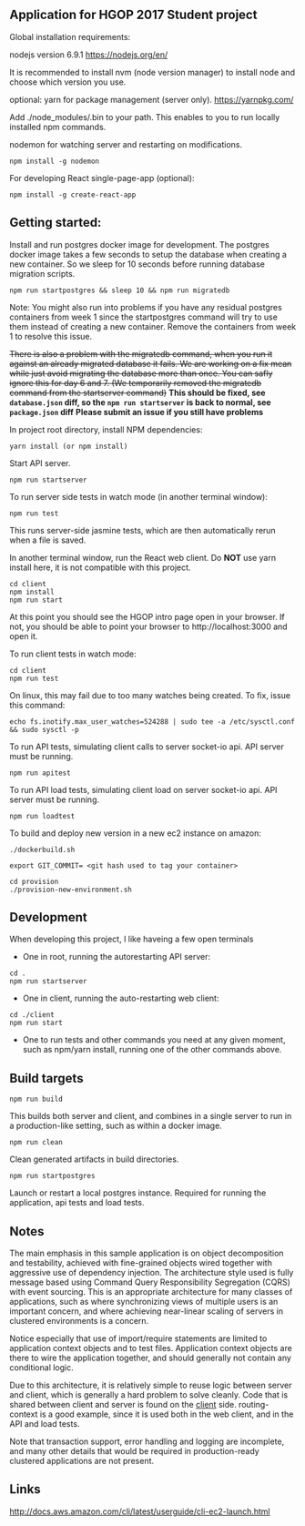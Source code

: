 ## Application for HGOP 2017 Student project

Global installation requirements:


nodejs version 6.9.1
https://nodejs.org/en/

It is recommended to install nvm (node version manager) to install node and choose which version you use. 

optional: yarn for package management (server only). 
https://yarnpkg.com/

Add ./node_modules/.bin to your path. This enables to you to run locally installed npm commands.

nodemon for watching server and restarting on modifications.
```
npm install -g nodemon
```


For developing React single-page-app (optional):

```
npm install -g create-react-app
```


## Getting started:

Install and run postgres docker image for development.
The postgres docker image takes a few seconds to setup the database when creating a new container.
So we sleep for 10 seconds before running database migration scripts.
```
npm run startpostgres && sleep 10 && npm run migratedb
```
Note: You might also run into problems if you have any residual postgres containers from week 1 since the startpostgres command will try to use them instead of creating a new container. Remove the containers from week 1 to resolve this issue.

~~There is also a problem with the migratedb command, when you run it against an already migrated database it fails. We are working on a fix mean while just avoid migrating the database more than once. You can safly ignore this for day 6 and 7. (We temporarily removed the migratedb command from the startserver command)~~
**This should be fixed, see `database.json` diff, so the `npm run startserver` is back to normal, see `package.json` diff**
**Please submit an issue if you still have problems**

In project root directory, install NPM dependencies:

```
yarn install (or npm install)

```

Start API server.
```
npm run startserver
```

To run server side tests in watch mode (in another terminal window):
```
npm run test
```
This runs server-side jasmine tests, which are then automatically rerun when a file is saved.


In another terminal window, run the React web client. Do **NOT** use yarn install here, it is not
compatible with this project.
```
cd client
npm install
npm run start
```

At this point you should see the HGOP intro page open in your browser.
If not, you should be able to point your browser to http://localhost:3000 and open it.

To run client tests in watch mode:
```
cd client
npm run test
```
On linux, this may fail due to too many watches being created. To fix, issue this command:

```
echo fs.inotify.max_user_watches=524288 | sudo tee -a /etc/sysctl.conf && sudo sysctl -p
```



To run API tests, simulating client calls to server socket-io api. API server must be running.

```
npm run apitest
```


To run API load tests, simulating client load on server socket-io api. API server must be running.

```
npm run loadtest
```


To build and deploy new version in a new ec2 instance on amazon:

```
./dockerbuild.sh

export GIT_COMMIT= <git hash used to tag your container>

cd provision
./provision-new-environment.sh
```


## Development

When developing this project, I like haveing a few open terminals
- One in root, running the autorestarting API server:
```
cd .
npm run startserver
```

- One in client, running the auto-restarting web client:
```
cd ./client
npm run start
```
- One to run tests and other commands you need at any given moment, such as npm/yarn install, running
one of the other commands above.



## Build targets

```
npm run build
```
This builds both server and client, and combines in a single server to
run in a production-like setting, such as within a docker image.

```
npm run clean
```
Clean generated artifacts in build directories.

```
npm run startpostgres
```
Launch or restart a local postgres instance. Required for running the application, api tests and load tests.



## Notes

The main emphasis in this sample application is on object decomposition and testability, achieved with fine-grained
objects wired together with aggressive use of dependency injection. The architecture style used is fully message based
using Command Query Responsibility Segregation (CQRS) with event sourcing. This is an appropriate architecture for
many classes of applications, such as where synchronizing views of multiple users is an important concern, and where
achieving near-linear scaling of servers in clustered environments is a concern.

Notice especially that use of import/require statements are limited to application context
objects and to test files. Application context objects are there to wire the application
together, and should generally not contain any conditional logic.

Due to this architecture, it is relatively simple to reuse logic between server and
client, which is generally a hard problem to solve cleanly. Code that is shared
between client and server is found on the [client](client/src) side. routing-context is a good example,
since it is used both in the web client, and in the API and load tests.

Note that transaction support, error handling and logging are incomplete, and many other details that would be 
required in production-ready clustered applications are not present.






## Links

http://docs.aws.amazon.com/cli/latest/userguide/cli-ec2-launch.html

